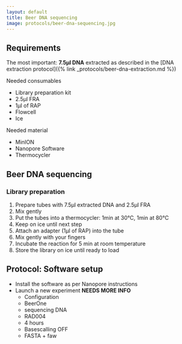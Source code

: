 ```yaml
---
layout: default
title: Beer DNA sequencing
image: protocols/beer-dna-sequencing.jpg
---
```


## Requirements

The most important: **7.5µl DNA** extracted as described in the [DNA extraction protocol]({% link _protocols/beer-dna-extraction.md %})

Needed consumables
- Library preparation kit
- 2.5µl FRA
- 1µl of RAP
- Flowcell
- Ice

Needed material
- MinION
- Nanopore Software
- Thermocycler

## Beer DNA sequencing

### Library preparation 
1. Prepare tubes with 7.5µl extracted DNA and 2.5µl FRA
2. Mix gently
3. Put the tubes into a thermocycler: 1min at 30℃, 1min at 80℃
4. Keep on ice until next step
5. Attach an adapter (1µl of RAP) into the tube
6. Mix gently with your fingers
7. Incubate the reaction for 5 min at room temperature
8. Store the library on ice until ready to load

## Protocol: Software setup

- Install the software as per Nanopore instructions
- Launch a new experiment **NEEDS MORE INFO**
  - Configuration
  - BeerOne
  - sequencing DNA
  - RAD004
  - 4 hours
  - Basescalling OFF
  - FASTA + faw
